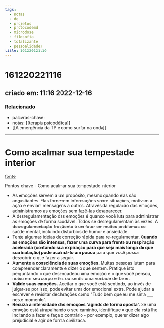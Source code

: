 ```yaml
---
tags:
  - notas
  - de
  - projetos
  - protocodemd
  - microdose
  - filosofia
  - totalizante
  - pessoalidades
title: 161220221116
---
```


# 161220221116

## criado em: 11:16 2022-12-16

### Relacionado

- palavras-chave: 
- notas: [[terapia psicodélica]]
- [[A emergência da TP e como surfar na onda]]
---

# Como acalmar sua tempestade interior

[fonte](https://psyche.co/guides/how-to-calm-your-emotions-with-dialectical-behaviour-therapy)

Pontos-chave - Como acalmar sua tempestade interior

- As emoções servem a um propósito, mesmo quando elas são angustiantes. Elas fornecem informações sobre situações, motivam a ação e enviam mensagens a outros. Através da regulação das emoções, administramos as emoções sem fazê-las desaparecer.
- A desregulamentação das emoções é quando você luta para administrar as emoções de forma saudável. Todos se desregulamentam às vezes. A desregulamentação freqüente é um fator em muitos problemas de saúde mental, incluindo distúrbios de humor e ansiedade.
- Tente algumas idéias de correção rápida para re-regulamentar. Q**uando as emoções são intensas, fazer uma curva para frente ou respiração acelerada (contando sua expiração para que seja mais longa do que sua inalação) pode acalmá-lo um pouco** para que você possa descobrir o que fazer a seguir.
- A**umente a consciência de suas emoções.** Muitas pessoas lutam para compreender claramente e dizer o que sentem. Pratique isto perguntando o que desencadeou uma emoção e o que você pensou, notou em seu corpo e fez ou sentiu uma vontade de fazer.
- **Valide suas emoções.** Aceitar o que você está sentindo, ao invés de julgar-se por isso, pode evitar uma dor emocional extra. Pode ajudar a escrever e revisitar declarações como "Tudo bem que eu me sinta ___ neste momento".
- **Reduza a intensidade das emoções 'agindo de forma oposta'.** Se uma emoção está atrapalhando o seu caminho, identifique o que ela está lhe incitando a fazer e faça o contrário - por exemplo, querer dizer algo prejudicial e agir de forma civilizada.
